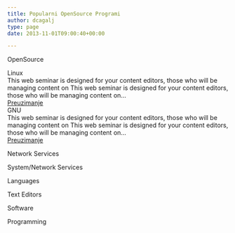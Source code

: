 ```yaml
---
title: Popularni OpenSource Programi
author: dcagalj
type: page
date: 2013-11-01T09:00:40+00:00

---
```

OpenSource 

<div class="content_list">
  <article> <span>Linux</span><br /> This web seminar is designed for your content editors, those who will be managing content on This web seminar is designed for your content editors, those who will be managing content on&#8230;<br /> <a href="#">Preuzimanje</a><br /> </article>
</div>

<div class="content_list">
  <article> <span>GNU</span><br /> This web seminar is designed for your content editors, those who will be managing content on This web seminar is designed for your content editors, those who will be managing content on&#8230;<br /> <a href="#">Preuzimanje</a><br /> </article>
</div>

Network Services

System/Network Services

Languages

Text Editors

Software

Programming